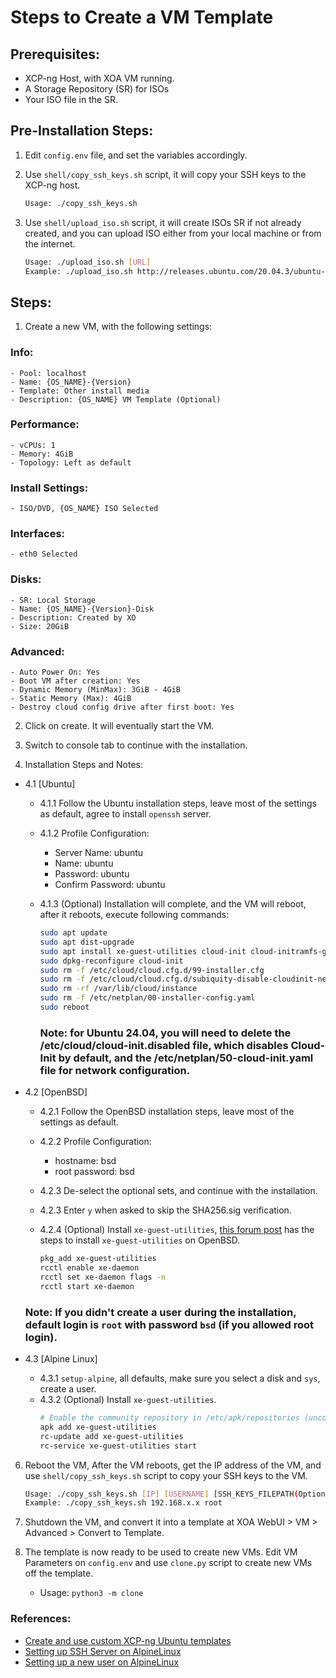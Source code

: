# Steps to Create a VM Template

## Prerequisites:

- XCP-ng Host, with XOA VM running.
- A Storage Repository (SR) for ISOs
- Your ISO file in the SR.

## Pre-Installation Steps:

1. Edit `config.env` file, and set the variables accordingly.

2. Use `shell/copy_ssh_keys.sh` script, it will copy your SSH keys to the XCP-ng host.

   ```bash
   Usage: ./copy_ssh_keys.sh
   ```

3. Use `shell/upload_iso.sh` script, it will create ISOs SR if not already created, and you can upload ISO either from your local machine or from the internet.
   ```bash
   Usage: ./upload_iso.sh [URL]
   Example: ./upload_iso.sh http://releases.ubuntu.com/20.04.3/ubuntu-20.04.3-live-server-amd64.iso
   ```

## Steps:

1. Create a new VM, with the following settings:

### Info:

    - Pool: localhost
    - Name: {OS_NAME}-{Version}
    - Template: Other install media
    - Description: {OS_NAME} VM Template (Optional)

### Performance:

    - vCPUs: 1
    - Memory: 4GiB
    - Topology: Left as default

### Install Settings:

    - ISO/DVD, {OS_NAME} ISO Selected

### Interfaces:

    - eth0 Selected

### Disks:

    - SR: Local Storage
    - Name: {OS_NAME}-{Version}-Disk
    - Description: Created by XO
    - Size: 20GiB

### Advanced:

    - Auto Power On: Yes
    - Boot VM after creation: Yes
    - Dynamic Memory (MinMax): 3GiB - 4GiB
    - Static Memory (Max): 4GiB
    - Destroy cloud config drive after first boot: Yes

2. Click on create. It will eventually start the VM.

3. Switch to console tab to continue with the installation.

4. Installation Steps and Notes:

- 4.1 [Ubuntu]

  - 4.1.1 Follow the Ubuntu installation steps, leave most of the settings as default, agree to install `openssh` server.

  - 4.1.2 Profile Configuration:

    - Server Name: ubuntu
    - Name: ubuntu
    - Password: ubuntu
    - Confirm Password: ubuntu

  - 4.1.3 (Optional) Installation will complete, and the VM will reboot, after it reboots, execute following commands:

    ```bash
    sudo apt update
    sudo apt dist-upgrade
    sudo apt install xe-guest-utilities cloud-init cloud-initramfs-growroot -y
    sudo dpkg-reconfigure cloud-init
    sudo rm -f /etc/cloud/cloud.cfg.d/99-installer.cfg
    sudo rm -f /etc/cloud/cloud.cfg.d/subiquity-disable-cloudinit-networking.cfg
    sudo rm -rf /var/lib/cloud/instance
    sudo rm -f /etc/netplan/00-installer-config.yaml
    sudo reboot
    ```

    ### Note: for Ubuntu 24.04, you will need to delete the /etc/cloud/cloud-init.disabled file, which disables Cloud-Init by default, and the /etc/netplan/50-cloud-init.yaml file for network configuration.

- 4.2 [OpenBSD]

  - 4.2.1 Follow the OpenBSD installation steps, leave most of the settings as default.

  - 4.2.2 Profile Configuration:

    - hostname: bsd
    - root password: bsd

  - 4.2.3 De-select the optional sets, and continue with the installation.
  - 4.2.3 Enter `y` when asked to skip the SHA256.sig verification.
  - 4.2.4 (Optional) Install `xe-guest-utilities`, [this forum post](https://xcp-ng.org/forum/post/23527) has the steps to install `xe-guest-utilities` on OpenBSD.
    ```bash
    pkg_add xe-guest-utilities
    rcctl enable xe-daemon
    rcctl set xe-daemon flags -n
    rcctl start xe-daemon
    ```

  ### Note: If you didn't create a user during the installation, default login is `root` with password `bsd` (if you allowed root login).

- 4.3 [Alpine Linux]

  - 4.3.1 `setup-alpine`, all defaults, make sure you select a disk and `sys`, create a user.
  - 4.3.2 (Optional) Install `xe-guest-utilities`.
    ```bash
    # Enable the community repository in /etc/apk/repositories (uncomment the line using `vi`)
    apk add xe-guest-utilities
    rc-update add xe-guest-utilities
    rc-service xe-guest-utilities start
    ```

6. Reboot the VM, After the VM reboots, get the IP address of the VM, and use `shell/copy_ssh_keys.sh` script to copy your SSH keys to the VM.

   ```bash
   Usage: ./copy_ssh_keys.sh [IP] [USERNAME] [SSH_KEYS_FILEPATH(Optional)]
   Example: ./copy_ssh_keys.sh 192.168.x.x root
   ```

7. Shutdown the VM, and convert it into a template at XOA WebUI > VM > Advanced > Convert to Template.

8. The template is now ready to be used to create new VMs. Edit VM Parameters on `config.env` and use `clone.py` script to create new VMs off the template.

   - Usage: `python3 -m clone`

### References:

- [Create and use custom XCP-ng Ubuntu templates](https://docs.xcp-ng.org/guides/create-use-custom-xcpng-ubuntu-templates/#from-an-iso-file)
- [Setting up SSH Server on AlpineLinux](https://wiki.alpinelinux.org/wiki/Setting_up_a_SSH_server)
- [Setting up a new user on AlpineLinux](https://wiki.alpinelinux.org/wiki/Setting_up_a_new_user)
